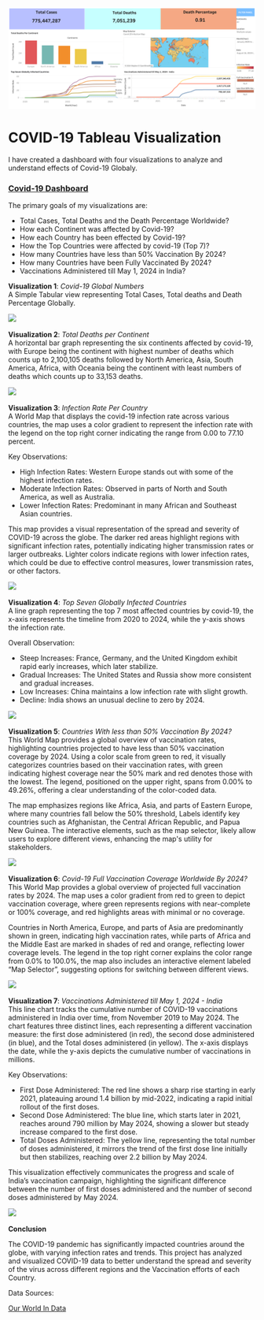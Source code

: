 ![](https://github.com/RM-Sharma999/COVID-19-DATA-EXPLORATION-AND-DASHBOARD/blob/main/Covid-19%20Dashboard.png)

# COVID-19 Tableau Visualization 

I have created a dashboard with four visualizations to analyze and understand effects of Covid-19 Globaly.

### [Covid-19 Dashboard](https://public.tableau.com/views/Covid-19Dashboard_17201999956250/Dashboard1?:language=en-US&:sid=&:redirect=auth&:display_count=n&:origin=viz_share_link)


The primary goals of my visualizations are:

- Total Cases, Total Deaths and the Death Percentage Worldwide?
- How each Continent was affected by Covid-19?
- How each Country has been effected by Covid-19? 
- How the Top Countries were affected by covid-19 (Top 7)?
- How many Countries have less than 50% Vaccination By 2024?
- How many Countries have been Fully Vaccinated By 2024?
- Vaccinations Administered till May 1, 2024 in India?

**Visualization 1**: *Covid-19 Global Numbers* \
A Simple Tabular view representing Total Cases, Total deaths and Death Percentage Globally.

![](https://i.imgur.com/2E47p8c.png?1)

**Visualization 2**: *Total Deaths per Continent* \
A horizontal bar graph representing the six continents affected by covid-19, with Europe being the continent with highest number of deaths which counts up to 2,100,105 deaths followed by North America, Asia, South America, Africa, with Oceania being the continent with least numbers of deaths which counts up to 33,153 deaths.

![](https://i.imgur.com/vHe4kjn.png)


**Visualization 3**: *Infection Rate Per Country* \
A World Map that displays the covid-19 infection rate across various countries, the map uses a color gradient to represent the infection rate with the legend on the top right corner indicating the range from 0.00 to 77.10 percent.

Key Observations:
- High Infection Rates: Western Europe stands out with some of the highest infection rates.
- Moderate Infection Rates: Observed in parts of North and South America, as well as Australia.
- Lower Infection Rates: Predominant in many African and Southeast Asian countries.

This map provides a visual representation of the spread and severity of COVID-19 across the globe. The darker red areas highlight regions with significant infection rates, potentially indicating higher transmission rates or larger outbreaks. Lighter colors indicate regions with lower infection rates, which could be due to effective control measures, lower transmission rates, or other factors.

![](https://i.imgur.com/wtrFqLE.png)

**Visualization 4**: *Top Seven Globally Infected Countries* \
A line graph representing the top 7 most affected countries by covid-19, the x-axis represents the timeline from 2020 to 2024, while the y-axis shows the infection rate.

Overall Observation:
- Steep Increases: France, Germany, and the United Kingdom exhibit rapid early increases, which later stabilize.
- Gradual Increases: The United States and Russia show more consistent and gradual increases.
- Low Increases: China maintains a low infection rate with slight growth.
- Decline: India shows an unusual decline to zero by 2024.

![](https://i.imgur.com/qtihffU.png)

**Visualization 5**: *Countries With less than 50% Vaccination By 2024?* \
This World Map provides a global overview of vaccination rates, highlighting countries projected to have less than 50% vaccination coverage by 2024. Using a color scale from green to red, it visually categorizes countries based on their vaccination rates, with green indicating highest coverage near the 50% mark and red denotes those with the lowest. The legend, positioned on the upper right, spans from 0.00% to 49.26%, offering a clear understanding of the color-coded data.

The map emphasizes regions like Africa, Asia, and parts of Eastern Europe, where many countries fall below the 50% threshold, Labels identify key countries such as Afghanistan, the Central African Republic, and Papua New Guinea. The interactive elements, such as the map selector, likely allow users to explore different views, enhancing the map's utility for stakeholders.

![](https://i.imgur.com/5d2iXyr.png)

**Visualization 6**: *Covid-19 Full Vaccination Coverage Worldwide By 2024?* \
This World Map provides a global overview of projected full vaccination rates by 2024. The map uses a color gradient from red to green to depict vaccination coverage, where green represents regions with near-complete or 100% coverage, and red highlights areas with minimal or no coverage.

Countries in North America, Europe, and parts of Asia are predominantly shown in green, indicating high vaccination rates, while parts of Africa and the Middle East are marked in shades of red and orange, reflecting lower coverage levels. The legend in the top right corner explains the color range from 0.0% to 100.0%, the map also includes an interactive element labeled “Map Selector”, suggesting options for switching between different views.

![](https://i.imgur.com/fZKFaBW.png)

**Visualization 7**: *Vaccinations Administered till May 1, 2024 - India* \
This line chart tracks the cumulative number of COVID-19 vaccinations administered in India over time, from November 2019 to May 2024. The chart features three distinct lines, each representing a different vaccination measure: the first dose administered (in red), the second dose administered (in blue), and the Total doses administered (in yellow). The x-axis displays the date, while the y-axis depicts the cumulative number of vaccinations in millions.

Key Observations:
- First Dose Administered: The red line shows a sharp rise starting in early 2021, plateauing around 1.4 billion by mid-2022, indicating a rapid initial rollout of the first doses.
- Second Dose Administered: The blue line, which starts later in 2021, reaches around 790 million by May 2024, showing a slower but steady increase compared to the first dose.
- Total Doses Administered: The yellow line, representing the total number of doses administered, it mirrors the trend of the first dose line initially but then stabilizes, reaching over 2.2 billion by May 2024.

This visualization effectively communicates the progress and scale of India’s vaccination campaign, highlighting the significant difference between the number of first doses administered and the number of second doses administered by May 2024.

![](https://i.imgur.com/aqqjJ13.png)

**Conclusion**

The COVID-19 pandemic has significantly impacted countries around the globe, with varying infection rates and trends. This project has analyzed and visualized COVID-19 data to better understand the spread and severity of the virus across different regions and the Vaccination efforts of each Country.


Data Sources:

[Our World In Data](https://ourworldindata.org/coronavirus-data)
